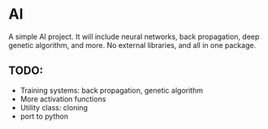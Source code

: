 # AI
A simple AI project. It will include neural networks, back propagation, deep genetic algorithm, and more. No external libraries, and all in one package.

## TODO:
- Training systems: back propagation, genetic algorithm
- More activation functions
- Utility class: cloning
- port to python
